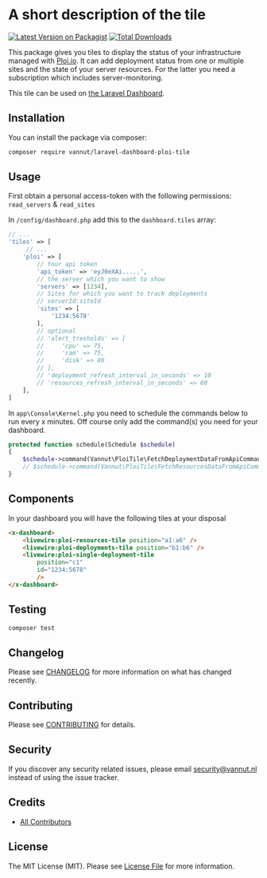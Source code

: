 # A short description of the tile

[![Latest Version on Packagist](https://img.shields.io/packagist/v/vannut/laravel-dashboard-ploi-tile.svg?style=flat-square)](https://packagist.org/packages/vannut/laravel-dashboard-ploi-tile)
[![Total Downloads](https://img.shields.io/packagist/dt/vannut/laravel-dashboard-ploi-tile.svg?style=flat-square)](https://packagist.org/packages/vannut/laravel-dashboard-ploi-tile)

This package gives you tiles to display the status of your infrastructure managed with [Ploi.io](https://ploi.io/register?referrer=VIkpcjy7dXLg5wqyYILz). It can add deployment status from one or multiple sites and the state of your server resources. For the latter you need a subscription which includes server-monitoring.

This tile can be used on [the Laravel Dashboard](https://docs.spatie.be/laravel-dashboard).

## Installation

You can install the package via composer:

```bash
composer require vannut/laravel-dashboard-ploi-tile
```

## Usage
First obtain a personal access-token with the following permissions: `read_servers` & `read_sites`

In `/config/dashboard.php` add this to the `dashboard.tiles` array:
```php
// ...
'tiles' => [
     // ...
    'ploi' => [
        // Your api token
        'api_token' => 'eyJ0eXAi.....',
        // the server which you want to show
        'servers' => [1234],
        // Sites for which you want to track deployments
        // serverId:siteId
        'sites' => [
            '1234:5678'
        ],
        // optional
        // 'alert_tresholds' => [
        //     'cpu' => 75,
        //     'ram' => 75,
        //     'disk' => 80
        // ],
        // 'deployment_refresh_interval_in_seconds' => 10
        // 'resources_refresh_interval_in_seconds' => 60
    ],
]
```

In `app\Console\Kernel.php` you need to schedule the commands below to run every x minutes. Off course only add the command(s) you need for your dashboard.
```php
protected function schedule(Schedule $schedule)
{
    $schedule->command(Vannut\PloiTile\FetchDeploymentDataFromApiCommand::class)->everyMinute();
    // $schedule->command(Vannut\PloiTile\FetchResourcesDataFromApiCommand::class)->everyMinute(); not yet implemented
}
```

## Components
In your dashboard you will have the following tiles at your disposal

```html
<x-dashboard>
    <livewire:ploi-resources-tile position="a1:a6" />
    <livewire:ploi-deployments-tile position="b1:b6" />
    <livewire:ploi-single-deployment-tile
        position="c1"
        id="1234:5678"
        />
</x-dashboard>
```

## Testing

``` bash
composer test
```

## Changelog

Please see [CHANGELOG](CHANGELOG.md) for more information on what has changed recently.

## Contributing

Please see [CONTRIBUTING](CONTRIBUTING.md) for details.

## Security

If you discover any security related issues, please email security@vannut.nl instead of using the issue tracker.

## Credits

- [All Contributors](../../contributors)

## License

The MIT License (MIT). Please see [License File](LICENSE.md) for more information.
